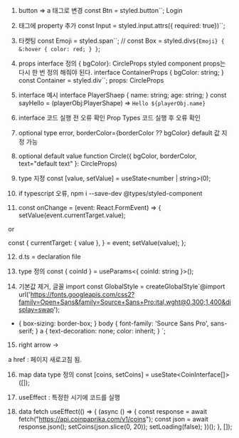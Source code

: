 1. button => a 태그로 변경
   const Btn = styled.button``;
   <Btn as="a" href="/">Login</Btn>

2. 태그에 property 추가
   const Input = styled.input.attrs({ required: true})``;

3. 타켓팅
   const Emoji = styled.span``; // const Box = styled.div`
   ${Emoji} {
   &:hover {
   color: red;
   }
   }
   `;
4. props interface 정의
   { bgColor}: CircleProps
   <Container bgColor={bgColor} />
   styled component props는 다시 한 번 정의 해줘야 된다.
   interface ContainerProps {
   bgColor: string;
   }
   const Container = styled.div<ContainerProps>``;
   props: CircleProps
   <Container bgColor={props.bgColor} />

5. interface 예시
   interface PlayerShaep {
   name: string;
   age: string;
   }
   const sayHello = (playerObj:PlayerShape) => `Hello ${playerObj.name}`

6. interface 코드 실행 전 오류 확인
   Prop Types 코드 실행 후 오류 확인

7. optional type error, borderColor={borderColor ?? bgColor} default 값 지정 가능

8. optional default value
   function Circle({ bgColor, borderColor, text="default text" }: CircleProps)

9. type 지정
   const [value, setValue] = useState<number | string>(0);

10. if typescript 오류, npm i --save-dev @types/styled-component

11. const onChange = (event: React.FormEvent<HTMLInputElement>) => {
    setValue(event.currentTarget.value);

or

const {
currentTarget: { value },
} = event;
setValue(value);
};

12. d.ts = declaration file

13. type 정의
    const { coinId } = useParams<{ coinId: string }>();

14. 기본값 제거, 글꼴 import
    const GlobalStyle = createGlobalStyle`@import url('https://fonts.googleapis.com/css2?family=Open+Sans&family=Source+Sans+Pro:ital,wght@0,300;1,400&display=swap');

- {
  box-sizing: border-box;
  }
  body {
  font-family: 'Source Sans Pro', sans-serif;
  }
  a {
  text-decoration: none;
  color: inherit;
  }
  `;

15. right arrow
    &rarr;

a href : 페이지 새로고침 됨.

16. map data type 정의
    const [coins, setCoins] = useState<CoinInterface[]>([]);

17. useEffect : 특정한 시기에 코드를 실행

18. data fetch
    useEffect(() => {
    (async () => {
    const response = await fetch("https://api.coinpaprika.com/v1/coins");
    const json = await response.json();
    setCoins(json.slice(0, 20));
    setLoading(false);
    })();
    }, []);
